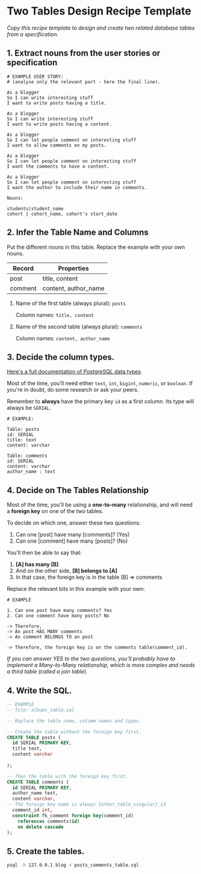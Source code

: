 # Two Tables Design Recipe Template

_Copy this recipe template to design and create two related database tables from a specification._

## 1. Extract nouns from the user stories or specification

```
# EXAMPLE USER STORY:
# (analyse only the relevant part - here the final line).

As a blogger
So I can write interesting stuff
I want to write posts having a title.

As a blogger
So I can write interesting stuff
I want to write posts having a content.

As a blogger
So I can let people comment on interesting stuff
I want to allow comments on my posts.

As a blogger
So I can let people comment on interesting stuff
I want the comments to have a content.

As a blogger
So I can let people comment on interesting stuff
I want the author to include their name in comments.
```

```
Nouns:

students|student_name
cohort | cohort_name, cohort's start_date
```

## 2. Infer the Table Name and Columns

Put the different nouns in this table. Replace the example with your own nouns.

| Record                | Properties                |
| --------------------- | ------------------------  |
| post                  | title, content
| comment               | content, author_name

1. Name of the first table (always plural): `posts` 

    Column names: `title, content`

2. Name of the second table (always plural): `comments` 

    Column names: `content, author_name`

## 3. Decide the column types.

[Here's a full documentation of PostgreSQL data types](https://www.postgresql.org/docs/current/datatype.html).

Most of the time, you'll need either `text`, `int`, `bigint`, `numeric`, or `boolean`. If you're in doubt, do some research or ask your peers.

Remember to **always** have the primary key `id` as a first column. Its type will always be `SERIAL`.

```
# EXAMPLE:

Table: posts
id: SERIAL
title: text
content: varchar

Table: comments
id: SERIAL
content: varchar
author_name : text
```

## 4. Decide on The Tables Relationship

Most of the time, you'll be using a **one-to-many** relationship, and will need a **foreign key** on one of the two tables.

To decide on which one, answer these two questions:

1. Can one [post] have many [comments]? (Yes)
2. Can one [comment] have many [posts]? (No)

You'll then be able to say that:

1. **[A] has many [B]**
2. And on the other side, **[B] belongs to [A]**
3. In that case, the foreign key is in the table [B] => comments

Replace the relevant bits in this example with your own:

```
# EXAMPLE

1. Can one post have many comments? Yes
2. Can one comment have many posts? No

-> Therefore,
-> An post HAS MANY comments
-> An comment BELONGS TO an post

-> Therefore, the foreign key is on the comments table(comment_id).
```

*If you can answer YES to the two questions, you'll probably have to implement a Many-to-Many relationship, which is more complex and needs a third table (called a join table).*

## 4. Write the SQL.

```sql
-- EXAMPLE
-- file: albums_table.sql

-- Replace the table name, columm names and types.

-- Create the table without the foreign key first.
CREATE TABLE posts (
  id SERIAL PRIMARY KEY,
  title text,
  content varchar
  
);

-- Then the table with the foreign key first.
CREATE TABLE comments (
  id SERIAL PRIMARY KEY,
  author_name text,
  content varchar,
-- The foreign key name is always {other_table_singular}_id
  comment_id int,
  constraint fk_comment foreign key(comment_id)
    references comments(id)
    on delete cascade
);

```

## 5. Create the tables.

```bash
psql -h 127.0.0.1 blog < posts_comments_table.sql

```
